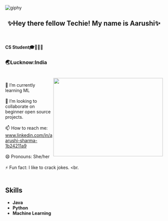 ![giphy](https://user-images.githubusercontent.com/92772439/194028203-81bfc30c-fb50-4c16-badb-264256598af8.gif)

<h2><center>✨Hey there fellow Techie! My name is Aarushi✨</center></h2>
<br>
<h4>CS Student🎓👩🏾‍🎓</h4>
<h3>🌏Lucknow:India</h3>
<br>                                           
<img src="https://user-images.githubusercontent.com/92772439/194034977-5211d858-9b01-48d1-9f34-3d010f42ea1b.gif" align="right" width=350 height=250/>

 🌱 I’m currently learning ML 
<br>                                                                                                    
 👯 I’m looking to collaborate on beginner open source projects.
<br>
<br>
📫 How to reach me: www.linkedin.com/in/aarushi-sharma-1b24211a9
<br>
<br>
 😄 Pronouns: She/her
<br>
<br>
⚡ Fun fact: I like to crack jokes.
<br.
<br>
<br>
<h2><italic>Skills</italic></h2>

- **Java** 
- **Python**
- **Machine Learning**

